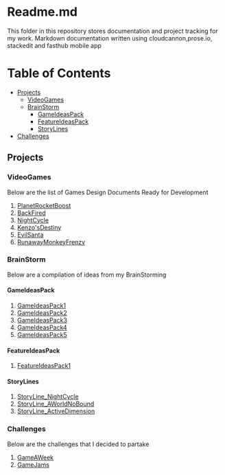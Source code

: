 # Readme.md
This folder in this repository stores documentation and project tracking for my work.
Markdown documentation written using cloudcannon,prose.io, stackedit and fasthub mobile app

# Table of Contents
- [Projects](#Projects)
	- [VideoGames](#VideoGames)
    - [BrainStorm](#BrainStorm)
	    - [GameIdeasPack](#GameIdeasPack)
	    - [FeatureIdeasPack](#FeatureIdeasPack)
	    - [StoryLines](#StoryLines)
- [Challenges](#Challenges)



## Projects
### VideoGames
Below are the list of Games Design Documents Ready for Development
1. [PlanetRocketBoost](https://github.com/nwy140/GameDevLog/blob/master/ProjectTracker/docs/projects/videogames/1.PlanetRocketBoost.md) 
2. [BackFired](https://github.com/nwy140/GameDevLog/blob/master/ProjectTracker/docs/projects/videogames/2.BackFired.md)  
3. [NightCycle](https://github.com/nwy140/GameDevLog/blob/master/ProjectTracker/docs/projects/videogames/3.NightCycle.md)
4. [Kenzo'sDestiny](https://github.com/nwy140/GameDevLog/blob/master/ProjectTracker/docs/projects/videogames/4.Kenzo'sDestiny.md)
5. [EvilSanta](https://github.com/nwy140/GameDevLog/blob/master/ProjectTracker/docs/projects/videogames/5.EvilSanta.md)
6. [RunawayMonkeyFrenzy](https://github.com/nwy140/GameDevLog/blob/master/ProjectTracker/docs/projects/videogames/6.RunawayMonkeyFrenzy.md)

### BrainStorm
Below are a compilation of ideas from my BrainStorming

#### GameIdeasPack

1. [GameIdeasPack1](https://github.com/nwy140/GameDevLog/blob/master/ProjectTracker/docs/projects/brainstorming/GameIdeasPack1.md)
2. [GameIdeasPack2](https://github.com/nwy140/GameDevLog/blob/master/ProjectTracker/docs/projects/brainstorming/GameIdeasPack2.md)
3. [GameIdeasPack3](https://github.com/nwy140/GameDevLog/blob/master/ProjectTracker/docs/projects/brainstorming/GameIdeasPack3.md)
4. [GameIdeasPack4](https://github.com/nwy140/GameDevLog/blob/master/ProjectTracker/docs/projects/brainstorming/GameIdeasPack4.md)
5. [GameIdeasPack5](https://github.com/nwy140/GameDevLog/blob/master/ProjectTracker/docs/projects/brainstorming/GameIdeasPack5.md)

#### FeatureIdeasPack
1. [FeatureIdeasPack1](https://github.com/nwy140/GameDevLog/blob/master/ProjectTracker/docs/projects/brainstorming/FeaturesIdeasPack1.md)

#### StoryLines
1. [StoryLine_NightCycle](https://github.com/nwy140/GameDevLog/blob/master/ProjectTracker/docs/projects/brainstorming/StoryLine_NightCycle.md)
2. [StoryLine_AWorldNoBound](https://github.com/nwy140/GameDevLog/blob/master/ProjectTracker/docs/projects/brainstorming/StoryLine_AWorldNoBound.md)
3. [StoryLine_ActiveDimension](https://github.com/nwy140/GameDevLog/blob/master/ProjectTracker/docs/projects/brainstorming/StoryLine_ActiveDimension.md)


### Challenges
Below are the challenges that I decided to partake
1. [GameAWeek](https://github.com/nwy140/GameDevLog/blob/master/ProjectTracker/docs/challenges/Challenge_GameAWeek.md)
2. [GameJams](http://www.indiegamejams.com/)


<!--stackedit_data:
eyJoaXN0b3J5IjpbLTE3Mzk1ODM3MzksMTAzMjk3MTkxNCwxNz
IyMjMwMDQ3XX0=
-->